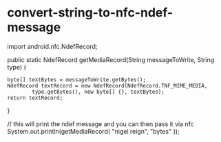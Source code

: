 # convert-string-to-nfc-ndef-message

import android.nfc.NdefRecord;

public static NdefRecord getMediaRecord(String messageToWrite,
                                        String type) {

    byte[] textBytes = messageToWrite.getBytes();
    NdefRecord textRecord = new NdefRecord(NdefRecord.TNF_MIME_MEDIA,
            type.getBytes(), new byte[] {}, textBytes);
    return textRecord;
}

// this will print the ndef message and you can then pass it via nfc
System.out.println(getMediaRecord( "nigel reign", "bytes" ));
